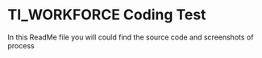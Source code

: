 # TI_WORKFORCE Coding Test

In this ReadMe file you will could find the source code  and screenshots of process
